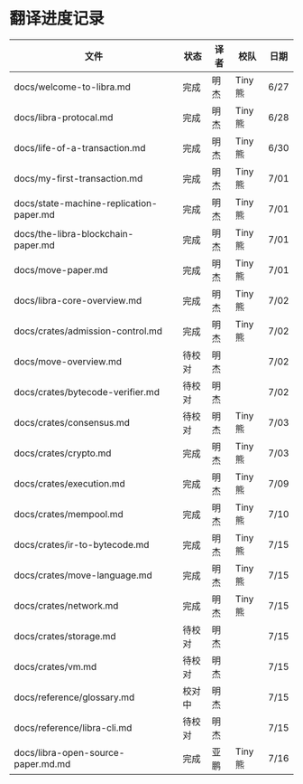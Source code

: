 # 翻译进度记录



| 文件              | 状态 |   译者   |  校队  | 日期 |
| ----------------- | ---- | ------- | ------ | ---- |
| docs/welcome-to-libra.md         | 完成 | 明杰 | Tiny熊 | 6/27 |
| docs/libra-protocal.md         | 完成 | 明杰 | Tiny熊 | 6/28 |
| docs/life-of-a-transaction.md         | 完成 | 明杰 | Tiny熊 | 6/30 |
| docs/my-first-transaction.md         | 完成 | 明杰 | Tiny熊 | 7/01 |
| docs/state-machine-replication-paper.md         | 完成 | 明杰 | Tiny熊 |  7/01 |
| docs/the-libra-blockchain-paper.md         | 完成 | 明杰 | Tiny熊 |  7/01 |
| docs/move-paper.md         | 完成 | 明杰 | Tiny熊 |  7/01 |
| docs/libra-core-overview.md         | 完成 | 明杰 | Tiny熊 |  7/02 |
| docs/crates/admission-control.md          | 完成 | 明杰 | Tiny熊  |  7/02 |
| docs/move-overview.md        | 待校对 | 明杰 |   |  7/02 |
| docs/crates/bytecode-verifier.md        | 待校对 | 明杰 |   |  7/02 |
| docs/crates/consensus.md        | 待校对 | 明杰 | Tiny熊  |  7/03 |
| docs/crates/crypto.md        | 完成 | 明杰 | Tiny熊  |  7/03 |
| docs/crates/execution.md        | 完成 | 明杰 | Tiny熊  |  7/09 |
| docs/crates/mempool.md        | 完成 | 明杰 | Tiny熊  |  7/10 |
| docs/crates/ir-to-bytecode.md    | 完成 | 明杰 |  Tiny熊 |  7/15 |
| docs/crates/move-language.md  | 完成 | 明杰 | Tiny熊  |  7/15 |
| docs/crates/network.md  | 完成 | 明杰 | Tiny熊 |  7/15 |
| docs/crates/storage.md  | 待校对 | 明杰 |   |  7/15 |
| docs/crates/vm.md  | 待校对 | 明杰 |   |  7/15 |
| docs/reference/glossary.md  | 校对中 | 明杰 |   |  7/15 |
| docs/reference/libra-cli.md | 待校对 | 明杰 |   |  7/15 |
| docs/libra-open-source-paper.md.md | 完成 | 亚鹏 | Tiny熊  |  7/16 |
